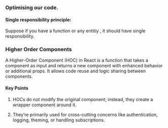 ### Optimising our code.

#### Single responsibility principle:
Suppose if you have a function or any entitiy , it should have single responsibility.
 

### Higher Order Components
A Higher-Order Component (HOC) in React is a function that takes a component as input and returns a new component with enhanced behavior or additional props. It allows code reuse and logic sharing between components.
 
#### Key Points
1. HOCs do not modify the original component; instead, they create a wrapper component around it.

2. They’re primarily used for cross-cutting concerns like authentication, logging, theming, or handling subscriptions.